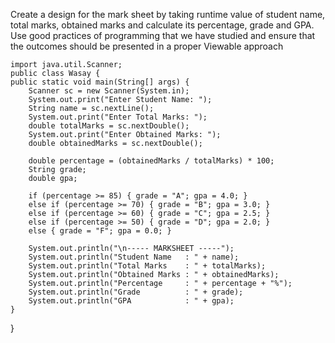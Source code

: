Create a design for the mark sheet by taking runtime value of student name, total marks, obtained marks and calculate its percentage, grade and GPA. Use good practices of programming that we have studied and ensure that the outcomes should be presented in a proper Viewable approach

    import java.util.Scanner;
    public class Wasay {
    public static void main(String[] args) {
        Scanner sc = new Scanner(System.in);
        System.out.print("Enter Student Name: ");
        String name = sc.nextLine();
        System.out.print("Enter Total Marks: ");
        double totalMarks = sc.nextDouble();
        System.out.print("Enter Obtained Marks: ");
        double obtainedMarks = sc.nextDouble();

        double percentage = (obtainedMarks / totalMarks) * 100;
        String grade;
        double gpa;

        if (percentage >= 85) { grade = "A"; gpa = 4.0; }
        else if (percentage >= 70) { grade = "B"; gpa = 3.0; }
        else if (percentage >= 60) { grade = "C"; gpa = 2.5; }
        else if (percentage >= 50) { grade = "D"; gpa = 2.0; }
        else { grade = "F"; gpa = 0.0; }

        System.out.println("\n----- MARKSHEET -----");
        System.out.println("Student Name   : " + name);
        System.out.println("Total Marks    : " + totalMarks);
        System.out.println("Obtained Marks : " + obtainedMarks);
        System.out.println("Percentage     : " + percentage + "%");
        System.out.println("Grade          : " + grade);
        System.out.println("GPA            : " + gpa);
    }
}
